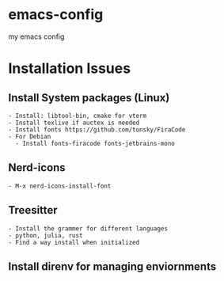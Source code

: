 # emacs-config
my emacs config
# Installation Issues

## Install System packages (Linux)
	- Install: libtool-bin, cmake for vterm
	- Install texlive if auctex is needed
	- Install fonts https://github.com/tonsky/FiraCode
    - For Debian
	  - Install fonts-firacode fonts-jetbrains-mono
	
## Nerd-icons
	- M-x nerd-icons-install-font

## Treesitter
	- Install the grammer for different languages
	- python, julia, rust
	- Find a way install when initialized

## Install direnv for managing enviornments
